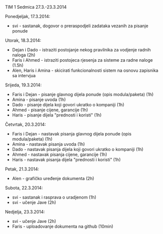 TIM 1
Sedmica 27.3.-23.3.2014

Ponedjeljak, 17.3.2014:
- svi - sastanak, dogovor o preraspodjeli zadataka vezanih za pisanje ponude

Utorak, 18.3.2014:
- Dejan i Dado - istraziti postojanje nekog pravilnika za vodjenje radnih naloga (2h)
- Faris i Ahmed - istraziti postojeca rjesenja za sisteme za radne naloge (1.5h)
- Alen, Haris i Amina - skicirati funkcionalnosti sistem na osnovu zapisnika sa intervjua

Srijeda, 19.3.2014:
- Faris i Dejan - pisanje glavnog dijela ponude (opis modula/paketa) (1h)
- Amina - pisanje uvoda (1h)
- Dado - pisanje dijela koji govori ukratko o kompaniji (1h)
- Ahmed - pisanje cijene, garancije (1h)
- Haris - pisanje dijela "prednosti i koristi" (1h)

Četvrtak, 20.3.2014:
- Faris i Dejan - nastavak pisanja glavnog dijela ponude (opis modula/paketa) (1h)
- Amina - nastavak pisanja uvoda (1h)
- Dado - nastavak pisanja dijela koji govori ukratko o kompaniji (1h)
- Ahmed - nastavak pisanja cijene, garancije (1h)
- Haris - nastavak pisanja dijela "prednosti i koristi" (1h)

Petak, 21.3.2014:
- Alen - grafičko uređenje dokumenta (2h)

Subota, 22.3.2014:
- svi - sastanak i rasprava o uradjenom (1h)
- svi - učenje Jave (2h)

Nedjelja, 23.3.2014:
- svi - učenje Jave (2h)
- Faris - uploadovanje dokumenta na github (10min)